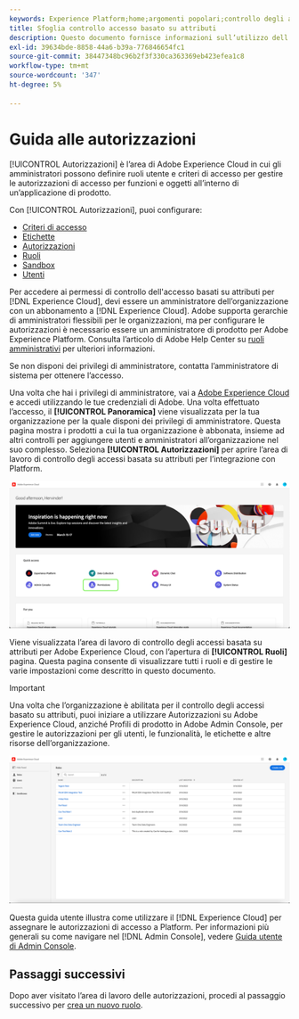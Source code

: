 ```yaml
---
keywords: Experience Platform;home;argomenti popolari;controllo degli accessi;controllo degli accessi basato su attributi;ABAC
title: Sfoglia controllo accesso basato su attributi
description: Questo documento fornisce informazioni sull’utilizzo dell’interfaccia Autorizzazioni in Adobe Experience Cloud
exl-id: 39634bde-8858-44a6-b39a-776846654fc1
source-git-commit: 38447348bc96b2f3f330ca363369eb423efea1c8
workflow-type: tm+mt
source-wordcount: '347'
ht-degree: 5%

---
```


# Guida alle autorizzazioni

[!UICONTROL Autorizzazioni] è l’area di Adobe Experience Cloud in cui gli amministratori possono definire ruoli utente e criteri di accesso per gestire le autorizzazioni di accesso per funzioni e oggetti all’interno di un’applicazione di prodotto.

Con [!UICONTROL Autorizzazioni], puoi configurare:

* [Criteri di accesso](./policies.md)
* [Etichette](./labels.md)
* [Autorizzazioni](./permissions.md)
* [Ruoli](./roles.md)
* [Sandbox](./sandboxes.md)
* [Utenti](./users.md)

Per accedere ai permessi di controllo dell&#39;accesso basati su attributi per [!DNL Experience Cloud], devi essere un amministratore dell’organizzazione con un abbonamento a [!DNL Experience Cloud]. Adobe supporta gerarchie di amministratori flessibili per le organizzazioni, ma per configurare le autorizzazioni è necessario essere un amministratore di prodotto per Adobe Experience Platform. Consulta l’articolo di Adobe Help Center su [ruoli amministrativi](https://helpx.adobe.com/enterprise/using/admin-roles.html) per ulteriori informazioni.

Se non disponi dei privilegi di amministratore, contatta l’amministratore di sistema per ottenere l’accesso.

Una volta che hai i privilegi di amministratore, vai a [Adobe Experience Cloud](https://experience.adobe.com/) e accedi utilizzando le tue credenziali di Adobe. Una volta effettuato l’accesso, il **[!UICONTROL Panoramica]** viene visualizzata per la tua organizzazione per la quale disponi dei privilegi di amministratore. Questa pagina mostra i prodotti a cui la tua organizzazione è abbonata, insieme ad altri controlli per aggiungere utenti e amministratori all’organizzazione nel suo complesso. Seleziona **[!UICONTROL Autorizzazioni]** per aprire l’area di lavoro di controllo degli accessi basata su attributi per l’integrazione con Platform.

![flac-select-product](../../images/flac-ui/flac-select-product.png)

Viene visualizzata l’area di lavoro di controllo degli accessi basata su attributi per Adobe Experience Cloud, con l’apertura di **[!UICONTROL Ruoli]** pagina. Questa pagina consente di visualizzare tutti i ruoli e di gestire le varie impostazioni come descritto in questo documento.

>[!IMPORTANT]
>
>Una volta che l’organizzazione è abilitata per il controllo degli accessi basato su attributi, puoi iniziare a utilizzare Autorizzazioni su Adobe Experience Cloud, anziché Profili di prodotto in Adobe Admin Console, per gestire le autorizzazioni per gli utenti, le funzionalità, le etichette e altre risorse dell’organizzazione.

![flac-select-roles](../../images/flac-ui/flac-select-roles.png)

Questa guida utente illustra come utilizzare il [!DNL Experience Cloud] per assegnare le autorizzazioni di accesso a Platform. Per informazioni più generali su come navigare nel [!DNL Admin Console], vedere [Guida utente di Admin Console](https://helpx.adobe.com/it/enterprise/using/admin-console.html).

## Passaggi successivi

Dopo aver visitato l’area di lavoro delle autorizzazioni, procedi al passaggio successivo per [crea un nuovo ruolo](roles.md).
